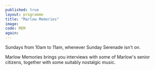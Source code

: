 ```yaml
---
published: true
layout: programme
title: "Marlow Memories"
image:
code: MEM
again:
---
```


Sundays from 10am to 11am, whenever Sunday Serenade isn't on.

Marlow Memories brings you interviews with some of Marlow's senior citizens, together with some suitably nostalgic music.
